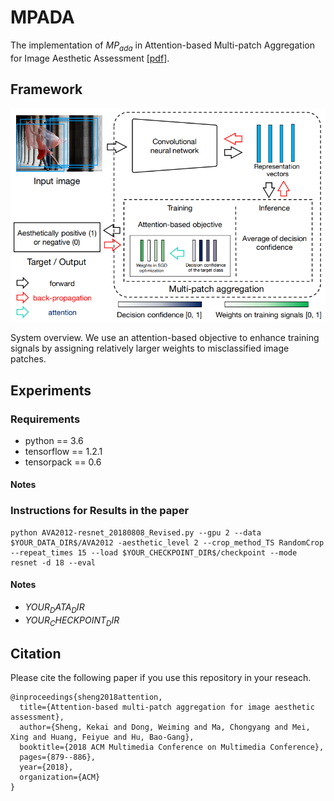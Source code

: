 # MPADA
The implementation of $MP_{ada}$ in Attention-based Multi-patch Aggregation for Image Aesthetic Assessment [[pdf](http://chongyangma.com/publications/am/2018_am_paper.pdf)].

## Framework
![SystemOverview](https://github.com/Openning07/MPADA/blob/master/SystemOverview.png "MPADA")

System overview. We use an attention-based objective to enhance training signals by assigning relatively
larger weights to misclassified image patches.

## Experiments
### Requirements
- python == 3.6
- tensorflow == 1.2.1
- tensorpack == 0.6
#### Notes


### Instructions for Results in the paper
    python AVA2012-resnet_20180808_Revised.py --gpu 2 --data $YOUR_DATA_DIR$/AVA2012 -aesthetic_level 2 --crop_method_TS RandomCrop --repeat_times 15 --load $YOUR_CHECKPOINT_DIR$/checkpoint --mode resnet -d 18 --eval 
#### Notes
 - $YOUR_DATA_DIR$
 - $YOUR_CHECKPOINT_DIR$

## Citation
Please cite the following paper if you use this repository in your reseach.
```
@inproceedings{sheng2018attention,
  title={Attention-based multi-patch aggregation for image aesthetic assessment},
  author={Sheng, Kekai and Dong, Weiming and Ma, Chongyang and Mei, Xing and Huang, Feiyue and Hu, Bao-Gang},
  booktitle={2018 ACM Multimedia Conference on Multimedia Conference},
  pages={879--886},
  year={2018},
  organization={ACM}
}
```
